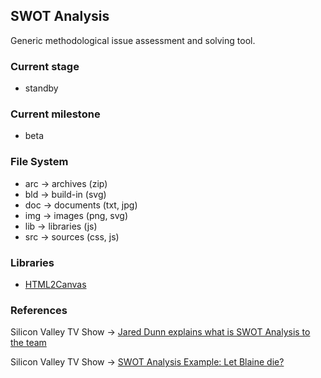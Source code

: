 ## SWOT Analysis

Generic methodological issue assessment and solving tool.

### Current stage

  * standby

### Current milestone

  * beta

### File System

  * arc -> archives (zip)
  * bld -> build-in (svg)
  * doc -> documents (txt, jpg)
  * img -> images (png, svg)
  * lib -> libraries (js)
  * src -> sources (css, js)

### Libraries

  * [HTML2Canvas](https://html2canvas.hertzen.com/)

### References

  Silicon Valley TV Show -> [Jared Dunn explains what is SWOT Analysis to the team](https://www.youtube.com/watch?v=XfB0g_JDIds)

  Silicon Valley TV Show -> [SWOT Analysis Example: Let Blaine die?](https://www.youtube.com/watch?v=pXA4sab1eKE)

